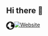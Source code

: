 ## Hi there 👋


[<img align="left" alt="https://jinyuliu1130.github.io/" width="22px" src="https://raw.githubusercontent.com/iconic/open-iconic/master/svg/globe.svg" />](https://jinyuliu1130.github.io/)  [![Website](https://img.shields.io/website?label=jinyuliu1130.github.io&style=for-the-badge&up_message=up&url=https://jinyuliu1130.github.io/)](https://jinyuliu1130.github.io/)


<!--
**JinyuLiu1130/jinyuliu1130** is a ✨ _special_ ✨ repository because its `README.md` (this file) appears on your GitHub profile.

Here are some ideas to get you started:

- 🔭 I’m currently working on ...
- 🌱 I’m currently learning ...
- 👯 I’m looking to collaborate on ...
- 🤔 I’m looking for help with ...
- 💬 Ask me about ...
- 📫 How to reach me: ...
- 😄 Pronouns: ...
- ⚡ Fun fact: ...
-->
